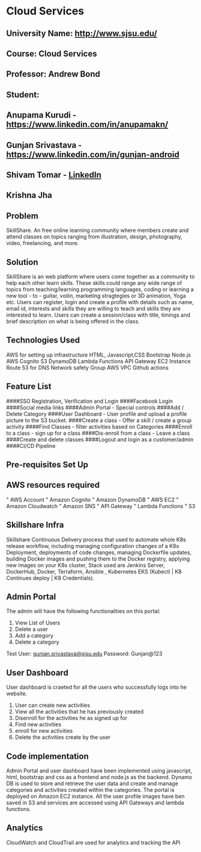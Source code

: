 # Cloud Services

## University Name: http://www.sjsu.edu/ 
## Course: Cloud Services
## Professor: Andrew Bond
## Student: 
## Anupama Kurudi - https://www.linkedin.com/in/anupamakn/
## Gunjan Srivastava - https://www.linkedin.com/in/gunjan-android
## Shivam Tomar - [LinkedIn](https://www.linkedin.com/in/shivam-tomar/)
## Krishna Jha

## Problem 
SkillShare.
An free online learning community where members create and attend classes on topics ranging from illustration, design, photography, video, freelancing, and more. 

## Solution 
SkillShare is an web platform where users come together as a community to help each other learn skills. These skills could range any wide range of topics from teaching/learning programming languages, coding or learning a new tool - to - guitar, voilin, marketing stragtegies or 3D animation, Yoga etc.
Users can register, login and create a profile with details such as name, email id, interests and skills they are willing to teach and skills they are interested to learn. Users can create a session/class with title, timings and brief description on what is being offered in the class.

## Technologies Used
 
AWS for setting up infrastructure
HTML, Javascript,CSS
Bootstrap
Node.js
AWS Cognito
S3 
DynamoDB
Lambda Functions
API Gateway
EC2 Instance
Route 53 for DNS
Network safety Group
AWS VPC
Github actions

## Feature List
####SSO Registration, Verification and Login 
####Facebook Login
####Social media links
####Admin Portal - Special controls
####Add / Delete Category
####User Dashboard - User profile and upload a profile picture to the S3 bucket.
####Create a class - Offer a skill / create a group activity
####Find Classes - filter activities based on Categories
####Enroll to a class - sign up for a class
####Dis-enroll from a class - Leave a class
####Create and delete classes
####Logout and login as a customer/admin
####CI/CD Pipeline

## Pre-requisites Set Up
## AWS resources required
" AWS Account
"	Amazon Cognito
"	Amazon DynamoDB
"	AWS EC2 
"	Amazon Cloudwatch
"	Amazon SNS
"	API Gateway
"	Lambda Functions
"	S3

## Skillshare Infra
Skillshare Continuous Delivery process that used to automate whole K8s release workflow, including managing configuration changes of a K8s Deployment, deployments of code changes, managing Dockerfile updates, building Docker images and pushing them to the Docker registry, applying new images on your K8s cluster, Stack used are
Jenkins Server, DockerHub, Docker, Terraform, Ansible , Kubernetes EKS (Kubectl | K8 Continues deploy | K8 Credentials).

## Admin Portal

The admin will have the following functionalities on this portal: 

1. View List of Users
2. Delete a user
3. Add a category
4. Delete a category

Test User: gunjan.srivastava@sjsu.edu
Password: Gunjan@123

## User Dashboard

User dashboard is craeted for all the users who successfully logs into he website.

1. User can create new activities
2. View all the activities that he has previously created
3. Disenroll for the activities he as signed up for
4. Find new activities
5. enroll for new activities
6. Delete the activities create by the user

## Code implementation
   Admin Portal and user dashboard have been implemented using javascript, html, bootstrap  and css as a frontend and node.js as the backend. Dynamo DB is used to store and retrieve the user data and create and manage categories and activities created within the categories. The portal is deployed on Amazon EC2 instance. All the user profile images have ben saved in S3 and services are accessed using API Gateways and lambda functions.
   
## Analytics

CloudWatch and CloudTrail are used for analytics and tracking the API
